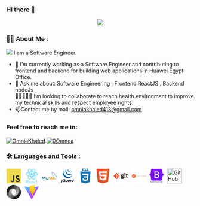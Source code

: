 ### Hi there 👋

<!--
**OmnikKhaled2121/OmnikKhaled2121** is a ✨ _special_ ✨ repository because its `README.md` (this file) appears on your GitHub profile.

Here are some ideas to get you started:

- 🔭 I’m currently working on ...
- 🌱 I’m currently learning ...
- 👯 I’m looking to collaborate on ...
- 🤔 I’m looking for help with ...
- 💬 Ask me about ...
- 📫 How to reach me: ...
- 😄 Pronouns: ...
- ⚡ Fun fact: ...
-->

<div id="header" align="center">
  <img src="https://media.giphy.com/media/3kPDmoWdBpQPNhCnUG/giphy.gif" width="200"/>
</div>

### :woman_technologist: About Me :
 <img src="https://media.giphy.com/media/WUlplcMpOCEmTGBtBW/giphy.gif" width="30"> I am a Software Engineer.
- :telescope: I’m currently working as a Software Engineer and contributing to frontend and backend for building web applications in Huawei Egypt Office.
- 💬 Ask me about: Software Engineering , Frontend ReactJS , Backend nodeJs  
👩🏻‍🤝‍👩🏻 I’m looking to collaborate to reach health environment to improve my technical skills and respect employee rights.
- :mailbox:Contact me by mail: omniakhaled418@gmail.com



<h3>Feel free to reach me in:</h3>
<div id="badges" align="left">
<a href="https://www.linkedin.com/in/omnia-khaled-568774171/" rel="nofollow">
<img align="center" src="https://raw.githubusercontent.com/rahuldkjain/github-profile-readme-generator/master/src/images/icons/Social/linked-in-alt.svg" alt="OmniaKhaled" height="30" width="40" style="max-width:100%;" >
</a>
<a href="https://twitter.com/0Omnea" rel="nofollow"><img align="center" src="https://raw.githubusercontent.com/rahuldkjain/github-profile-readme-generator/master/src/images/icons/Social/twitter.svg" alt="0Omnea" height="30" width="40" style="max-width: 100%;"></a>
</div>

### :hammer_and_wrench: Languages and Tools :
<div>
  <img src="https://github.com/devicons/devicon/blob/master/icons/javascript/javascript-original.svg" title="JavaScript" alt="JavaScript" width="40" height="40"/>&nbsp;
  <img src="https://github.com/devicons/devicon/blob/master/icons/react/react-original-wordmark.svg" title="React" alt="React" width="40" height="40"/>&nbsp;
  <img src="https://github.com/devicons/devicon/blob/master/icons/mysql/mysql-original-wordmark.svg" title="MySQL"  alt="MySQL" width="40" height="40"/>&nbsp;
  <img src="https://github.com/devicons/devicon/blob/master/icons/jquery/jquery-original-wordmark.svg" title="jQuery"  alt="jQuery" width="40" height="40"/>&nbsp;
  <img src="https://github.com/devicons/devicon/blob/master/icons/css3/css3-plain-wordmark.svg"  title="CSS3" alt="CSS" width="40" height="40"/>&nbsp;
  <img src="https://github.com/devicons/devicon/blob/master/icons/html5/html5-original.svg" title="HTML5" alt="HTML" width="40" height="40"/>&nbsp;
  <img src="https://github.com/devicons/devicon/blob/master/icons/git/git-original-wordmark.svg" title="Git" **alt="Git" width="40" height="40"/>&nbsp;
  <img src="https://github.com/devicons/devicon/blob/master/icons/postman/postman-original-wordmark.svg" title="Postman" **alt="Postman" width="40" height="40"/>&nbsp;
  <img src="https://github.com/devicons/devicon/blob/master/icons/bootstrap/bootstrap-original-wordmark.svg" title="Bootstrap" **alt="Bootstrap" width="40" height="40"/>&nbsp;
  <img src="https://github.com/devicons/devicon/blob/master/icons/pgithub/github-original-wordmark.svg" title="GitHub" **alt="GitHub" width="40" height="40"/>&nbsp;
    <img src="https://github.com/devicons/devicon/blob/master/icons/json/json-original.svg" title="JSON" **alt="JSON" width="40" height="40"/>&nbsp;
    <img src="https://github.com/devicons/devicon/blob/master/icons/vitejs/vitejs-original.svg" title="Vite" **alt="Vite" width="40" height="40"/>&nbsp;
</div>
